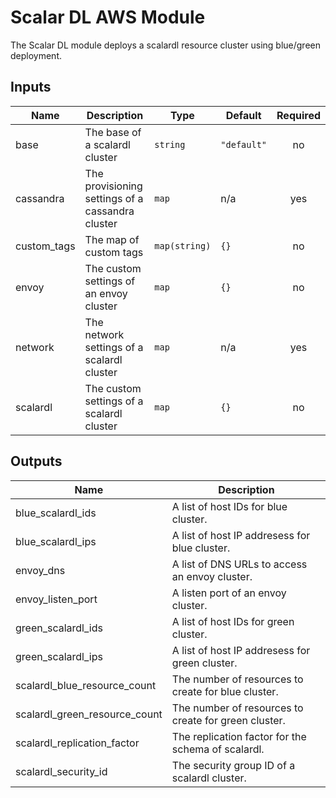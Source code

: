 # Scalar DL AWS Module
The Scalar DL module deploys a scalardl resource cluster using blue/green deployment.

## Inputs

| Name | Description | Type | Default | Required |
|------|-------------|------|---------|:-----:|
| base | The base of a scalardl cluster | `string` | `"default"` | no |
| cassandra | The provisioning settings of a cassandra cluster | `map` | n/a | yes |
| custom_tags | The map of custom tags | `map(string)` | `{}` | no |
| envoy | The custom settings of an envoy cluster | `map` | `{}` | no |
| network | The network settings of a scalardl cluster | `map` | n/a | yes |
| scalardl | The custom settings of a scalardl cluster | `map` | `{}` | no |

## Outputs

| Name | Description |
|------|-------------|
| blue_scalardl_ids | A list of host IDs for blue cluster. |
| blue_scalardl_ips | A list of host IP addresess for blue cluster. |
| envoy_dns | A list of DNS URLs to access an envoy cluster. |
| envoy_listen_port | A listen port of an envoy cluster. |
| green_scalardl_ids | A list of host IDs for green cluster. |
| green_scalardl_ips | A list of host IP addresess for green cluster. |
| scalardl_blue_resource_count | The number of resources to create for blue cluster. |
| scalardl_green_resource_count | The number of resources to create for green cluster. |
| scalardl_replication_factor | The replication factor for the schema of scalardl. |
| scalardl_security_id | The security group ID of a scalardl cluster. |

